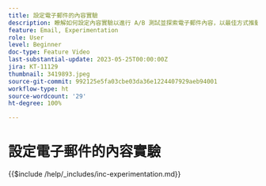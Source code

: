 ```yaml
---
title: 設定電子郵件的內容實驗
description: 瞭解如何設定內容實驗以進行 A/B 測試並探索電子郵件內容，以最佳方式推動您的業務目標。
feature: Email, Experimentation
role: User
level: Beginner
doc-type: Feature Video
last-substantial-update: 2023-05-25T00:00:00Z
jira: KT-11129
thumbnail: 3419893.jpeg
source-git-commit: 992125e5fa03cbe03da36e1224407929aeb94001
workflow-type: ht
source-wordcount: '29'
ht-degree: 100%

---
```



# 設定電子郵件的內容實驗

{{$include /help/_includes/inc-experimentation.md}}
